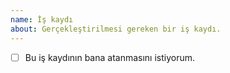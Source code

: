```yaml
---
name: İş kaydı
about: Gerçekleştirilmesi gereken bir iş kaydı.
---
```



- [ ] Bu iş kaydının bana atanmasını istiyorum.
